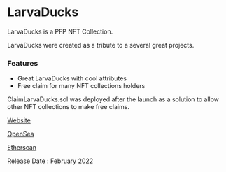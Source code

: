 # LarvaDucks

LarvaDucks is a PFP NFT Collection.

LarvaDucks were created as a tribute to a several great projects.

### Features

- Great LarvaDucks with cool attributes
- Free claim for many NFT collections holders

ClaimLarvaDucks.sol was deployed after the launch as a solution to allow other NFT collections to make free claims.

[Website](https://larvaducks.com)

[OpenSea](https://opensea.io/collection/larvaducks)

[Etherscan](https://etherscan.io/address/0x00C65f7DAFD5e9aF6aC935c1F05696b677Ef3240)

Release Date : February 2022